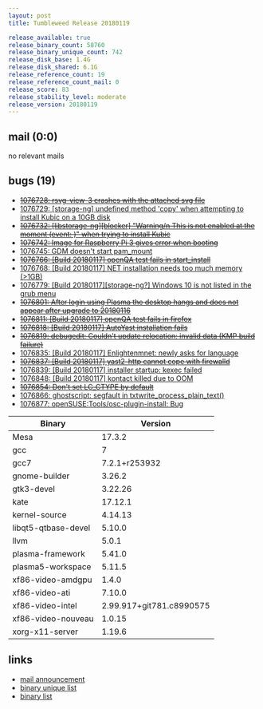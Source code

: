 ```yaml
---
layout: post
title: Tumbleweed Release 20180119

release_available: true
release_binary_count: 58760
release_binary_unique_count: 742
release_disk_base: 1.4G
release_disk_shared: 6.1G
release_reference_count: 19
release_reference_count_mail: 0
release_score: 83
release_stability_level: moderate
release_version: 20180119
---
```


## mail (0:0)

no relevant mails

## bugs (19)

<!--more-->

- ~~[1076728: rsvg-view-3 crashes with the attached svg file](https://bugzilla.opensuse.org/show_bug.cgi?id=1076728)~~
- [1076729: [storage-ng] undefined method 'copy' when attempting to install Kubic on a 10GB disk](https://bugzilla.opensuse.org/show_bug.cgi?id=1076729)
- ~~[1076732: [libstorage-ng][blocker] "Warning/n This is not enabled at the moment (event: )" when trying to install Kubic](https://bugzilla.opensuse.org/show_bug.cgi?id=1076732)~~
- ~~[1076742: Image for Raspberry Pi 3 gives error when booting](https://bugzilla.opensuse.org/show_bug.cgi?id=1076742)~~
- [1076745: GDM doesn't start pam_mount](https://bugzilla.opensuse.org/show_bug.cgi?id=1076745)
- ~~[1076766: [Build 20180117] openQA test fails in start_install](https://bugzilla.opensuse.org/show_bug.cgi?id=1076766)~~
- [1076768: [Build 20180117] NET installation needs too much memory (>1GB)](https://bugzilla.opensuse.org/show_bug.cgi?id=1076768)
- [1076779: [Build 20180117][storage-ng?] Windows 10 is not listed in the grub menu](https://bugzilla.opensuse.org/show_bug.cgi?id=1076779)
- ~~[1076801: After login using Plasma the desktop hangs and does not appear after upgrade to 20180116](https://bugzilla.opensuse.org/show_bug.cgi?id=1076801)~~
- ~~[1076811: [Build 20180117] openQA test fails in firefox](https://bugzilla.opensuse.org/show_bug.cgi?id=1076811)~~
- ~~[1076818: [Build 20180117] AutoYast installation fails](https://bugzilla.opensuse.org/show_bug.cgi?id=1076818)~~
- ~~[1076819: debugedit: Couldn't update relocation: invalid data (KMP build failure)](https://bugzilla.opensuse.org/show_bug.cgi?id=1076819)~~
- [1076835: [Build 20180117] Enlightenmnet: newly asks for language](https://bugzilla.opensuse.org/show_bug.cgi?id=1076835)
- ~~[1076837: [Build 20180117] yast2-http cannot cope with firewalld](https://bugzilla.opensuse.org/show_bug.cgi?id=1076837)~~
- [1076839: [Build 20180117] installer startup: kexec failed](https://bugzilla.opensuse.org/show_bug.cgi?id=1076839)
- [1076848: [Build 20180117] kontact killed due to OOM](https://bugzilla.opensuse.org/show_bug.cgi?id=1076848)
- ~~[1076854: Don't set LC_CTYPE by default](https://bugzilla.opensuse.org/show_bug.cgi?id=1076854)~~
- [1076866: ghostscript: segfault in txtwrite_process_plain_text()](https://bugzilla.opensuse.org/show_bug.cgi?id=1076866)
- [1076877: openSUSE:Tools/osc-plugin-install: Bug](https://bugzilla.opensuse.org/show_bug.cgi?id=1076877)

Binary | Version
--- | ---
Mesa | 17.3.2
gcc | 7
gcc7 | 7.2.1+r253932
gnome-builder | 3.26.2
gtk3-devel | 3.22.26
kate | 17.12.1
kernel-source | 4.14.13
libqt5-qtbase-devel | 5.10.0
llvm | 5.0.1
plasma-framework | 5.41.0
plasma5-workspace | 5.11.5
xf86-video-amdgpu | 1.4.0
xf86-video-ati | 7.10.0
xf86-video-intel | 2.99.917+git781.c8990575
xf86-video-nouveau | 1.0.15
xorg-x11-server | 1.19.6

## links

- [mail announcement](https://lists.opensuse.org/opensuse-factory/2018-01/msg00395.html)
- [binary unique list](http://download.tumbleweed.boombatower.com/20180119/rpm.unique.list)
- [binary list](http://download.tumbleweed.boombatower.com/20180119/rpm.list)
